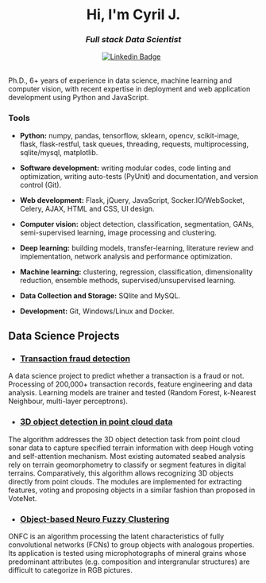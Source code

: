 <h1 align="center">Hi, I'm Cyril J.</h1>

<h3 align="center"><i>Full stack Data Scientist</i></h3>

<div align="center">

[![Linkedin Badge](https://img.shields.io/badge/LinkedIn-0077B5?style=flat&logo=linkedin&logoColor=white)](https://www.linkedin.com/in/cjuliani/)&nbsp;&nbsp;

</div>

<br>
Ph.D., 6+ years of experience in data science, machine learning and computer vision, 
with recent expertise in deployment and web application development using Python and JavaScript.

### Tools

* **Python:** numpy, pandas, tensorflow, sklearn, opencv, scikit-image, flask, flask-restful, task queues, threading, requests, multiprocessing, sqlite/mysql, matplotlib.

* **Software development:** writing modular codes, code linting and optimization, writing auto-tests (PyUnit) and documentation, and version control (Git).

* **Web development:** Flask, jQuery, JavaScript, Socker.IO/WebSocket, Celery, AJAX, HTML and CSS, UI design. 

* **Computer vision:** object detection, classification, segmentation, GANs, semi-supervised learning, image processing and clustering.

* **Deep learning:** building models, transfer-learning, literature review and implementation, network analysis and performance optimization.

* **Machine learning:** clustering, regression, classification, dimensionality reduction, ensemble methods, supervised/unsupervised learning.

* **Data Collection and Storage:** SQlite and MySQL.

* **Development:** Git, Windows/Linux and Docker.

## Data Science Projects

* ### [Transaction fraud detection](https://github.com/cjuliani/transaction-fraud-detection)

A data science project to predict whether a transaction is a fraud or not. Processing of 200,000+ transaction records, feature engineering and data analysis. Learning models are trainer and tested (Random Forest, k-Nearest Neighbour, multi-layer perceptrons).

* ### [3D object detection in point cloud data](https://github.com/cjuliani/tf-3D-SS-GCN)

The algorithm addresses the 3D object detection task from point cloud sonar data to capture specified terrain information with deep Hough voting and self-attention mechanism. Most existing automated seabed analysis rely on terrain geomorphometry to classify or segment features in digital terrains. Comparatively, this algorithm allows recognizing 3D objects directly from point clouds. The modules are implemented for extracting features, voting and proposing objects in a similar fashion than proposed in VoteNet.

* ### [Object-based Neuro Fuzzy Clustering](https://github.com/juniorcl/health-insurance-cross-sell)

ONFC is an algorithm processing the latent characteristics of fully convolutional networks (FCNs) to group objects with analogous properties. Its application is tested using microphotographs of mineral grains whose predominant attributes (e.g. composition and intergranular structures) are difficult to categorize in RGB pictures.

